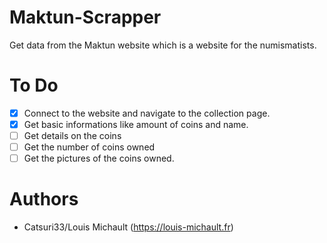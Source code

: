 # Maktun-Scrapper
Get data from the Maktun website which is a website for the numismatists.

# To Do

- [x] Connect to the website and navigate to the collection page.
- [x] Get basic informations like amount of coins and name.
- [ ] Get details on the coins
- [ ] Get the number of coins owned
- [ ] Get the pictures of the coins owned.

# Authors

- Catsuri33/Louis Michault (https://louis-michault.fr)
